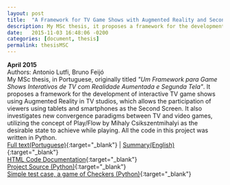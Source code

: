```yaml
---
layout: post
title:  "A Framework for TV Game Shows with Augmented Reality and Second Screen"
description: My MSc thesis, it proposes a framework for the development of interactive TV game shows using Augmented Reality in TV studios with viewers' participation through Second Screen.
date:   2015-11-03 16:48:06 -0200
categories: [document, thesis]
permalink: thesisMSC
---
```

<b>April 2015</b>  
Authors: Antonio Lutfi, Bruno Feijó  
My MSc thesis, in Portuguese, originally titled <i>"Um Framework para Game Shows Interativos de TV com Realidade Aumentada e Segunda Tela"</i>. It proposes a framework for the development of interactive TV game shows using Augmented Reality in TV studios, which allows the participation of viewers using tablets and smartphones as the Second Screen. It also investigates new convergence paradigms between TV and video games, utilizing the concept of Play/Flow by Mihaly Csikszentmihalyi as the desirable state to achieve while playing. All the code in this project was written in <span class="skill">Python</span>.<br>
[Full text(Portuguese)](https://www.dropbox.com/s/7vlref5lteqizg7/dissertacao.pdf?dl=0){:target="_blank"}
| [Summary(English)](https://www.dropbox.com/s/bb5pucpw06r43lp/thesisSummary.pdf?dl=0){:target="_blank"}  
[HTML Code Documentation](https://github.com/anlutfi/MScCode/tree/master/html){:target="_blank"}  
[Project Source (Python)](https://github.com/anlutfi/MScCode){:target="_blank"}  
[Simple test case, a game of Checkers (Python)](https://github.com/anlutfi/MScCode/tree/master/checkers){:target="_blank"}
